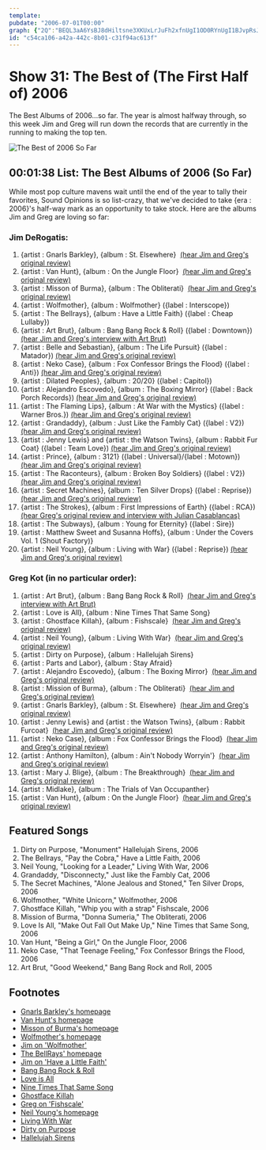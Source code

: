 ```yaml
---
template: 
pubdate: "2006-07-01T00:00"
graph: {"2Q":"BEQL3aA6YsBJ8dHiltsne3XKUxLrJuFh2xfnUgI1OD0RYnUgI1BJvpRsJcYFBC0TmBJvpR3y90JbXCKi3y90J741JQBHQyNLHkGE50kvBLHkGEXLY58qoBuxTkZAyXLY581ztzfiY4Yj1ztzfPwhaTBGYqqBKuZIBGYqqhzTeXDYjA2bODPpJFDELkwH1fBLrIyJFDELBLrIykwH1fQF9MfkwH1fBE0uGwsTnrfu7rwk9RIdOlOPhnyLMqMkvn5nyLMqMkvn5g1XWL4OGNMJUYNE4OGNMBGPgvlIoSqz5dH7BCpYHz5dH7Pth45SLMwHg1XWLk2OMv3et45jbp8dNCAqHyafgiBLCdvmSJKGBERiuPJjHM1L305VV8dBJv24gm0ZbdKhhT8ufQGA"}
id: "c54ca106-a42a-442c-8b01-c31f94ac613f"
---
```






# Show 31: The Best of (The First Half of) 2006

The Best Albums of 2006...so far. The year is almost halfway through, so this week Jim and Greg will run down the records that are currently in the running to making the top ten.

![The Best of 2006 So Far](https://static.soundopinions.org/images/2006/thumbsup.jpg)



## 00:01:38 List: The Best Albums of 2006 (So Far)

While most pop culture mavens wait until the end of the year to tally their favorites, Sound Opinions is so list-crazy, that we've decided to take {era : 2006}'s half-way mark as an opportunity to take stock. Here are the albums Jim and Greg are loving so far:


### Jim DeRogatis:

1. {artist : Gnarls Barkley}, {album : St. Elsewhere}  [(hear Jim and Greg's original review)](/show/23/)
2. {artist : Van Hunt}, {album : On the Jungle Floor}  [(hear Jim and Greg's original review)](/show/21/)
3. {artist : Misson of Burma}, {album : The Obliterati}  [(hear Jim and Greg's original review)](/show/26/)
4. {artist : Wolfmother}, {album : Wolfmother} ({label : Interscope})
5. {artist : The Bellrays}, {album : Have a Little Faith} ({label : Cheap Lullaby})
6. {artist : Art Brut}, {album : Bang Bang Rock & Roll} ({label : Downtown}) [(hear Jim and Greg's interview with Art Brut)](/show/24/)
7. {artist : Belle and Sebastian}, {album : The Life Pursuit} ({label : Matador}) [(hear Jim and Greg's original review)](/show/12/)
8. {artist : Neko Case}, {album : Fox Confessor Brings the Flood} ({label : Anti}) [(hear Jim and Greg's original review)](/show/14/)
9. {artist : Dilated Peoples}, {album : 20/20} ({label : Capitol})
10. {artist : Alejandro Escovedo}, {album : The Boxing Mirror} ({label : Back Porch Records}) [(hear Jim and Greg's original review)](/show/23/)
11. {artist : The Flaming Lips}, {album : At War with the Mystics} ({label : Warner Bros.}) [(hear Jim and Greg's original review)](/show/19/)
12. {artist : Grandaddy}, {album : Just Like the Fambly Cat} ({label : V2}) [(hear Jim and Greg's original review)](/show/24/)
13. {artist : Jenny Lewis} and {artist : the Watson Twins}, {album : Rabbit Fur Coat} ({label : Team Love}) [(hear Jim and Greg's original review)](/show/8/)
14. {artist : Prince}, {album : 3121} ({label : Universal}/{label : Motown}) [(hear Jim and Greg's original review)](/show/19/)
15. {artist : The Raconteurs}, {album : Broken Boy Soldiers} ({label : V2}) [(hear Jim and Greg's original review)](/show/25/)
16. {artist : Secret Machines}, {album : Ten Silver Drops} ({label : Reprise}) [(hear Jim and Greg's original review)](/show/20/)
17. {artist : The Strokes}, {album : First Impressions of Earth} ({label : RCA}) [(hear Greg's original review and interview with Julian Casablancas)](/show/6/)
18. {artist : The Subways}, {album : Young for Eternity} ({label : Sire})
19. {artist : Matthew Sweet and Susanna Hoffs}, {album : Under the Covers Vol. 1 (Shout Factory)}
20. {artist : Neil Young}, {album : Living with War} ({label : Reprise}) [(hear Jim and Greg's original review)](/show/22/)


### Greg Kot (in no particular order):

1. {artist : Art Brut}, {album : Bang Bang Rock & Roll}  [(hear Jim and Greg's interview with Art Brut)](/show/24/)
2. {artist : Love is All}, {album : Nine Times That Same Song}
3. {artist : Ghostface Killah}, {album : Fishscale}  [(hear Jim and Greg's original review)](show/20/)
4. {artist : Neil Young}, {album : Living With War}  [(hear Jim and Greg's original review)](/show/22/)
5. {artist : Dirty on Purpose}, {album : Hallelujah Sirens}
6. {artist : Parts and Labor}, {album : Stay Afraid}
7. {artist : Alejandro Escovedo}, {album : The Boxing Mirror}  [(hear Jim and Greg's original review)](/show/23/)
8. {artist : Mission of Burma}, {album : The Obliterati}  [(hear Jim and Greg's original review)](/show/26/)
9. {artist : Gnarls Barkley}, {album : St. Elsewhere}  [(hear Jim and Greg's original review)](/show/23/)
10. {artist : Jenny Lewis} and {artist : the Watson Twins}, {album : Rabbit Furcoat}  [(hear Jim and Greg's original review)](/show/8/)
11. {artist : Neko Case}, {album : Fox Confessor Brings the Flood}  [(hear Jim and Greg's original review)](/show/14/)
12. {artist : Anthony Hamilton}, {album : Ain't Nobody Worryin'}  [(hear Jim and Greg's original review)](/show/7/)
13. {artist : Mary J. Blige}, {album : The Breakthrough}  [(hear Jim and Greg's original review)](/show/6/)
14. {artist : Midlake}, {album : The Trials of Van Occupanther}
15. {artist : Van Hunt}, {album : On the Jungle Floor}  [(hear Jim and Greg's original review)](/show/21/)



## Featured Songs

1. Dirty on Purpose, "Monument" Hallelujah Sirens, 2006
2. The Bellrays, "Pay the Cobra," Have a Little Faith, 2006
3. Neil Young, "Looking for a Leader," Living With War, 2006
4. Grandaddy, "Disconnecty," Just like the Fambly Cat, 2006
5. The Secret Machines, "Alone Jealous and Stoned," Ten Silver Drops, 2006
6. Wolfmother, "White Unicorn," Wolfmother, 2006
7. Ghostface Killah, "Whip you with a strap" Fishscale, 2006
8. Mission of Burma, "Donna Sumeria," The Obliterati, 2006
9. Love Is All, "Make Out Fall Out Make Up," Nine Times that Same Song, 2006
10. Van Hunt, "Being a Girl," On the Jungle Floor, 2006
11. Neko Case, "That Teenage Feeling," Fox Confessor Brings the Flood, 2006
12. Art Brut, "Good Weekend," Bang Bang Rock and Roll, 2005



## Footnotes

- [Gnarls Barkley's homepage](http://www.gnarlsbarkley.com/)
- [Van Hunt's homepage](http://www.vanhunt.com/)
- [Misson of Burma's homepage](http://www.missionofburma.com/)
- [Wolfmother's homepage](http://www.wolfmother.com/)
- [Jim on 'Wolfmother'](http://www.jimdero.com/News%202006/April30SpinControl.htm)
- [The BellRays' homepage](http://www.thebellrays.com/)
- [Jim on 'Have a Little Faith'](http://www.suntimes.com/output/derogatis/wkp-news-live16.html)
- [Bang Bang Rock & Roll](http://www.metacritic.com/music/artists/artbrut/bangbangrockandroll%20)
- [Love is All](http://www.myspace.com/loveisall8)
- [Nine Times That Same Song](http://www.amazon.com/gp/product/B000F6ZFU4/104-7262926-4799953?v=glance&n=5174)
- [Ghostface Killah](http://www.islanddefjam.com/artist/home.aspx?artistID=7302)
- [Greg on 'Fishscale'](http://articles.chicagotribune.com/2006-04-14/entertainment/0604140214_1_ghostface-killah-def-jam-wu-tang-clan)
- [Neil Young's homepage](http://neilyoung.com/)
- [Living With War](http://www.neilyoung.com/lwwtoday/)
- [Dirty on Purpose](https://myspace.com/dirtyonpurpose)
- [Hallelujah Sirens](http://www.amazon.com/gp/product/B000FS9NAA/qid=1151682179/sr=2-1/ref=pd_bbs_b_2_1/104-7262926-4799953?s=music&v=glance&n=5174)